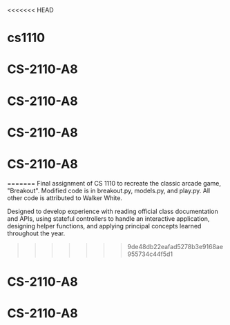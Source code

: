 <<<<<<< HEAD
# cs1110
# CS-2110-A8
# CS-2110-A8
# CS-2110-A8
# CS-2110-A8
=======
Final assignment of CS 1110 to recreate the classic arcade game, "Breakout". Modified code is in breakout.py, models.py, and play.py. All other code is attributed to Walker White.

Designed to develop experience with reading official class documentation and APIs, using stateful controllers to handle an interactive application, designing helper functions, and applying principal concepts learned throughout the year.
>>>>>>> 9de48db22eafad5278b3e9168ae955734c44f5d1
# CS-2110-A8
# CS-2110-A8
